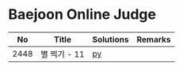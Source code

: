 # Baejoon Online Judge

| No | Title | Solutions | Remarks |
| ---- | ---- | ---- | ---- |
| 2448 | 별 찍기 - 11 | [py](solutions/py/2448.py) | |
